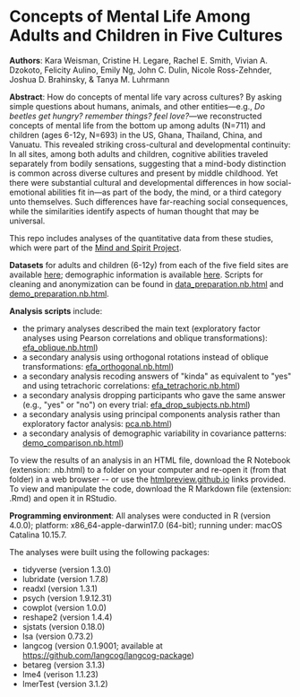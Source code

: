 # Concepts of Mental Life Among Adults and Children in Five Cultures

**Authors**: Kara Weisman, Cristine H. Legare, Rachel E. Smith, Vivian A. Dzokoto, Felicity Aulino, Emily Ng, John C. Dulin, Nicole Ross-Zehnder, Joshua D. Brahinsky, & Tanya M. Luhrmann

**Abstract**: How do concepts of mental life vary across cultures? By asking simple questions about humans, animals, and other entities—e.g., *Do beetles get hungry? remember things? feel love?*—we reconstructed concepts of mental life from the bottom up among adults (N=711) and children (ages 6-12y, N=693) in the US, Ghana, Thailand, China, and Vanuatu. This revealed striking cross-cultural and developmental continuity: In all sites, among both adults and children, cognitive abilities traveled separately from bodily sensations, suggesting that a mind-body distinction is common across diverse cultures and present by middle childhood. Yet there were substantial cultural and developmental differences in how social-emotional abilities fit in—as part of the body, the mind, or a third category unto themselves. Such differences have far-reaching social consequences, while the similarities identify aspects of human thought that may be universal.


This repo includes analyses of the quantitative data from these studies, which were part of the [Mind and Spirit Project](https://themindandspiritproject.stanford.edu/#Home).

**Datasets** for adults and children (6-12y) from each of the five field sites are available [here](https://github.com/kgweisman/mental-life-culture-development/tree/master/data); demographic information is available [here](https://github.com/kgweisman/mental-life-culture-development/tree/master/demographics). Scripts for cleaning and anonymization can be found in [data_preparation.nb.html](http://htmlpreview.github.io/?https://github.com/kgweisman/mental-life-culture-development/blob/master/analyses/data_preparation.nb.html) and [demo_preparation.nb.html](http://htmlpreview.github.io/?https://github.com/kgweisman/mental-life-culture-development/blob/master/analyses/demo_preparation.nb.html).

**Analysis scripts** include:
- the primary analyses described the main text (exploratory factor analyses using Pearson correlations and oblique transformations): [efa_oblique.nb.html](http://htmlpreview.github.io/?https://github.com/kgweisman/mental-life-culture-development/blob/master/analyses/efa_oblique.nb.html))
- a secondary analysis using orthogonal rotations instead of oblique transformations: [efa_orthogonal.nb.html](http://htmlpreview.github.io/?https://github.com/kgweisman/mental-life-culture-development/blob/master/analyses/efa_orthogonal.nb.html))
- a secondary analysis recoding answers of "kinda" as equivalent to "yes" and using tetrachoric correlations: [efa_tetrachoric.nb.html](http://htmlpreview.github.io/?https://github.com/kgweisman/mental-life-culture-development/blob/master/analyses/efa_tetrachoric.nb.html))
- a secondary analysis dropping participants who gave the same answer (e.g., "yes" or "no") on every trial: [efa_drop_subjects.nb.html](http://htmlpreview.github.io/?https://github.com/kgweisman/mental-life-culture-development/blob/master/analyses/efa_drop_subjects.nb.html))
- a secondary analysis using principal components analysis rather than exploratory factor analysis: [pca.nb.html](http://htmlpreview.github.io/?https://github.com/kgweisman/mental-life-culture-development/blob/master/analyses/pca.nb.html))
- a secondary analysis of demographic variability in covariance patterns: [demo_comparison.nb.html](http://htmlpreview.github.io/?https://github.com/kgweisman/mental-life-culture-development/blob/master/analyses/demo_comparison.nb.html))

To view the results of an analysis in an HTML file, download the R Notebook (extension: .nb.html) to a folder on your computer and re-open it (from that folder) in a web browser -- or use the [htmlpreview.github.io](http://htmlpreview.github.io/) links provided. To view and manipulate the code, download the R Markdown file (extension: .Rmd) and open it in RStudio.

**Programming environment**: All analyses were conducted in R (version 4.0.0); platform: x86_64-apple-darwin17.0 (64-bit); running under: macOS Catalina 10.15.7.

The analyses were built using the following packages:
- tidyverse (version 1.3.0) 
- lubridate (version 1.7.8)
- readxl (version 1.3.1)
- psych (version 1.9.12.31)
- cowplot (version 1.0.0)
- reshape2 (version 1.4.4)
- sjstats (version 0.18.0)
- lsa (version 0.73.2)
- langcog (version 0.1.9001; available at https://github.com/langcog/langcog-package)
- betareg (version 3.1.3)
- lme4 (verison 1.1.23)
- lmerTest (version 3.1.2)
